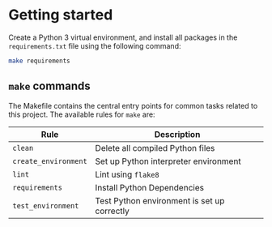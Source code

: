# Getting started

Create a Python 3 virtual environment, and install all packages in the `requirements.txt` file using the
following command:

```bash
make requirements
```
    
## `make` commands

The Makefile contains the central entry points for common tasks related to this project. The available rules for 
`make` are:

| Rule                 | Description                                 |
|----------------------|---------------------------------------------|
| `clean`              | Delete all compiled Python files            |
| `create_environment` | Set up Python interpreter environment       |
| `lint`               | Lint using `flake8`                         |
| `requirements`       | Install Python Dependencies                 |
| `test_environment`   | Test Python environment is set up correctly |
